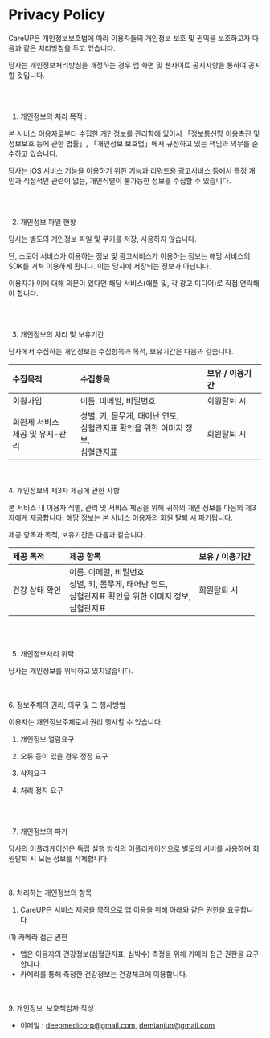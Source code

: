 # Privacy Policy
CareUP은 개인정보보호법에 따라 이용자들의 개인정보 보호 및 권익을 보호하고자 다음과 같은 처리방침을 두고 있습니다.

당사는 개인정보처리방침을 개정하는 경우 앱 화면 및 웹사이트 공지사항을 통하여 공지할 것입니다.

<br><br>

1. 개인정보의 처리 목적 : 

본 서비스 이용자로부터 수집한 개인정보를 관리함에 있어서 「정보통신망 이용촉진 및 정보보호 등에 관한 법률」, 「개인정보 보호법」에서 규정하고 있는 책임과 의무를 준수하고 있습니다.

당사는 iOS 서비스 기능을 이용하기 위한 기능과 리워드용 광고서비스 등에서 특정 개인과 직접적인 관련이 없는, 개인식별이 불가능한 정보를 수집할 수 있습니다.


<br><br>

2. 개인정보 파일 현황

당사는 별도의 개인정보 파일 및 쿠키를 저장, 사용하지 않습니다.

단, 스토어 서비스가 이용하는 정보 및 광고서비스가 이용하는 정보는 해당 서비스의 SDK를 거쳐 이용하게 됩니다. 이는 당사에 저장되는 정보가 아닙니다.

이용자가 이에 대해 의문이 있다면 해당 서비스(애플 및, 각 광고 미디어)로 직접 연락해야 합니다.

<br><br>

3. 개인정보의 처리 및 보유기간


당사에서 수집하는 개인정보는 수집항목과 목적, 보유기간은 다음과 같습니다.


| 수집목적                        | 수집항목  | 보유 / 이용기간  |
|:----------                      |:----------|:----------|
| 회원가입                          | 이름. 이메일, 비밀번호                         | 회원탈퇴 시 |
| 회원제 서비스<br>제공 및 유지-관리    | 성별, 키, 몸무게, 태어난 연도,<br>심혈관지표 확인을 위한 이미지 정보,<br>심혈관지표    | 회원탈퇴 시|



<br><br>
4. 개인정보의 제3자 제공에 관한 사항

본 서비스 내 이용자 식별, 관리 및 서비스 제공을 위해 귀하의 개인 정보를 다음의 제3자에게 제공합니다. 해당 정보는 본 서비스 이용자의 회원 탈퇴 시 파기됩니다.

제공 항목과 목적, 보유기간은 다음과 같습니다.

| 제공 목적  | 제공 항목  | 보유 / 이용기간  |
|:----------|:----------|:----------|
| 건강 상태 확인  | 이름. 이메일, 비밀번호<br>성별, 키, 몸무게, 태어난 연도,<br>심혈관지표 확인을 위한 이미지 정보,<br>심혈관지표    | 회원탈퇴 시|



<br><br>

5. 개인정보처리 위탁.

당사는 개인정보를 위탁하고 있지않습니다.


<br><br>
6. 정보주체의 권리, 의무 및 그 행사방법

이용자는 개인정보주체로서 권리 행사할 수 있습니다.

1) 개인정보 열람요구

2) 오류 등이 있을 경우 정정 요구

3) 삭제요구

4) 처리 정지 요구

<br><br>

7. 개인정보의 파기

당사의 어플리케이션은 독립 실행 방식의 어플리케이션으로 별도의 서버를 사용하며 회원탈퇴 시 모든 정보를 삭제합니다.


<br><br>
8. 처리하는 개인정보의 항목
1) CareUP은 서비스 제공을 목적으로 앱 이용을 위해 아래와 같은 권한을 요구합니다.

(1) 카메라 접근 권한
- 앱은 이용자의 건강정보(심혈관지표, 심박수) 측정을 위해 카메라 접근 권한을 요구합니다.
- 카메라를 통해 측정한 건강정보는 건강체크에 이용합니다.


<br><br>
9. 개인정보  보호책임자 작성

- 이메일 : deepmedicorp@gmail.com, demianjun@gmail.com

